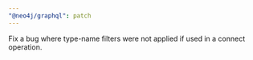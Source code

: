 ```yaml
---
"@neo4j/graphql": patch
---
```


Fix a bug where type-name filters were not applied if used in a connect operation.

